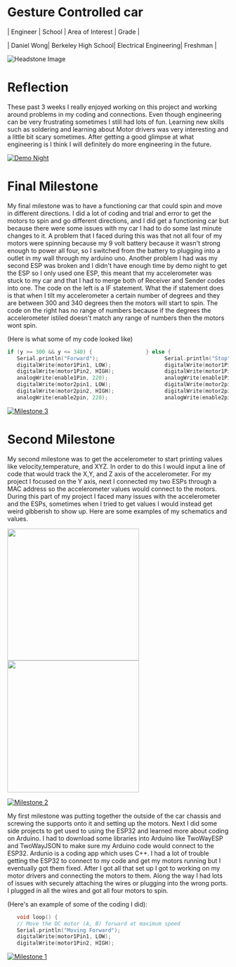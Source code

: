 ﻿# Gesture Controlled car

  | Engineer   |        School       |    Area of Interest   |       Grade      |
                                                         
  | Daniel Wong| Berkeley High School| Electrical Engineering|     Freshman     | 
             
![Headstone Image](https://user-images.githubusercontent.com/87200410/126531426-57424211-d1bd-4591-8b19-f3d52ecbad05.jpg)

# Reflection
These past 3 weeks I really enjoyed working on this project and working around problems in my coding and connections. Even though engineering can be very frustrating sometimes I still had lots of fun. Learning new skills such as soldering and learning about Motor drivers was very interesting and a little bit scary sometimes. After getting a good glimpse at what engineering is I think I will definitely do more engineering in the future. 

[![Demo Night](https://res.cloudinary.com/marcomontalbano/image/upload/v1627059684/video_to_markdown/images/youtube--tBOreYkCQJI-c05b58ac6eb4c4700831b2b3070cd403.jpg)](https://www.youtube.com/watch?v=tBOreYkCQJI "Demo Night")
  
# Final Milestone
My final milestone was to have a functioning car that could spin and move in different directions. I did a lot of coding and trial and error to get the motors to spin and go different directions, and I did get a functioning car but because there were some issues with my car I had to do some last minute changes to it. A problem that I faced during this was that not all four of my motors were spinning because my 9 volt battery because it wasn't strong enough to power all four, so I switched from the battery to plugging into a outlet in my wall through my arduino uno. Another problem I had was my second ESP was broken and I didn't have enough time by demo night to get the ESP so I only used one ESP, this meant that my accelerometer was stuck to my car and that I had to merge both of Receiver and Sender codes into one. The code on the left is a IF statement. What the if statement does is that when I tilt my accelerometer a certain number of degrees and they are between 300 and 340 degrees then the motors will start to spin. The code on the right has no range of numbers because if the degrees the accelerometer istiled doesn't match any range of numbers then the motors wont spin.

(Here is what some of my code looked like)
 ```c++
 if (y >= 300 && y <= 340) {                 } else {
    Serial.println("Forward");                     Serial.println("Stop");
    digitalWrite(motor1Pin1, LOW);                 digitalWrite(motor1Pin1, LOW);
    digitalWrite(motor1Pin2, HIGH);                digitalWrite(motor1Pin2, LOW);
    analogWrite(enable1Pin, 220);                  analogWrite(enable1Pin, 220);
    digitalWrite(motor2pin1, LOW);                 digitalWrite(motor2pin1, LOW);
    digitalWrite(motor2pin2, HIGH);                digitalWrite(motor2pin2, LOW);
    analogWrite(enable2pin, 220);                  analogWrite(enable2pin, 220);
```
                                                            
[![Milestone 3](https://res.cloudinary.com/marcomontalbano/image/upload/v1627057226/video_to_markdown/images/youtube--KyiFGd59Ngk-c05b58ac6eb4c4700831b2b3070cd403.jpg)](https://www.youtube.com/watch?v=KyiFGd59Ngk "Milestone 3")

# Second Milestone

My second milestone was to get the accelerometer to start printing values like velocity,temperature, and XYZ. In order to do this I would input a line of code that would track the X,Y, and Z axis of the accelerometer. For my project I focused on the Y axis, next I connected my two ESPs through a MAC address so the accelerometer values would connect to the motors. During this part of my project I faced many issues with the accelerometer and the ESPs, sometimes when I tried to get values I would instead get weird gibberish to show up. Here are some examples of my schematics and values.
<p float="left">
  <img src="https://user-images.githubusercontent.com/87200410/126537875-4e5be1fb-e9c5-44cc-ad04-6a87a548ebb5.png" width="300" />
  <img src="https://user-images.githubusercontent.com/87200410/126529318-a3518841-7929-412a-bc69-7075557a8c79.png" width="300" /> 
</p>

[![Milestone 2](https://res.cloudinary.com/marcomontalbano/image/upload/v1626978558/video_to_markdown/images/youtube--IZBxwmPVjPQ-c05b58ac6eb4c4700831b2b3070cd403.jpg)](https://www.youtube.com/watch?v=IZBxwmPVjPQ "Milestone 2")

My first milestone was putting together the outside of the car chassis and screwing the supports onto it and setting up the motors. Next I did some side projects to get used to using the ESP32 and learned more about coding on Arduino. I had to download some libraries into Arduino like TwoWayESP and TwoWayJSON to make sure my Arduino code would connect to the ESP32. Ardunio is a coding app which uses C++. I had a lot of trouble getting the ESP32 to connect to my code and get my motors running but I eventually got them fixed. After I got all that set up I got to working on my motor drivers and connecting the motors to them. Along the way I had lots of issues with securely attaching the wires or plugging into the wrong ports. I plugged in all the wires and got all four motors to spin.

(Here's an example of some of the coding I did):

 ```c++
    void loop() {
    // Move the DC motor (A, B) forward at maximum speed
    Serial.println("Moving Forward");
    digitalWrite(motor1Pin1, LOW);
    digitalWrite(motor1Pin2, HIGH);
 ```                                                 
                                               
 [![Milestone 1](https://res.cloudinary.com/marcomontalbano/image/upload/v1626886081/video_to_markdown/images/youtube--bFIKQoxqm6g-c05b58ac6eb4c4700831b2b3070cd403.jpg)](https://youtu.be/bFIKQoxqm6g "Milestone 1") 

